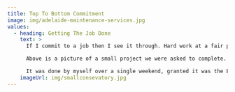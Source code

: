 ```yaml
---
title: Top To Bottom Commitment
image: img/adelaide-maintenance-services.jpg
values:
  - heading: Getting The Job Done
    text: >
      If I commit to a job then I see it through. Hard work at a fair price.

      Above is a picture of a small project we were asked to complete. 

      It was done by myself over a single weekend, granted it was the Easter long weekend but you can see the craftsmanship and professionalism on display right here on a fairly large greenhouse.
    imageUrl: img/smallconsevatory.jpg
---
```

